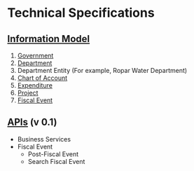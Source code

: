 # Technical Specifications

## [Information Model](technical-specifications.md#information-model)

1. [Government](../architecture/high-level-design/information-model.md#government)
2. [Department](../architecture/high-level-design/information-model.md#department)
3. Department Entity (For example, Ropar Water Department)&#x20;
4. [Chart of Account](../architecture/high-level-design/information-model.md#chart-of-account)
5. [Expenditure](../architecture/high-level-design/information-model.md#expenditure)
6. [Project](../architecture/high-level-design/information-model.md#project)
7. [Fiscal Event](../architecture/high-level-design/information-model.md#fiscal-event)

## [APIs](technical-specifications.md#apis-v-0.1) (v 0.1)

* Business Services
* Fiscal Event
  * Post-Fiscal Event
  * Search Fiscal Event
